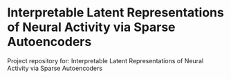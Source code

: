# Interpretable Latent Representations of Neural Activity via Sparse Autoencoders
Project repository for: Interpretable Latent Representations of Neural Activity via Sparse Autoencoders
